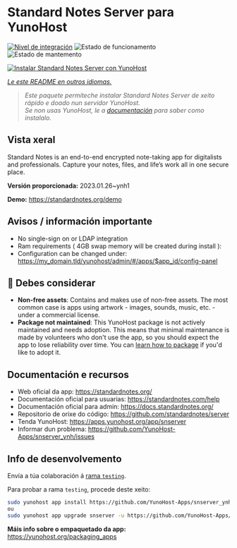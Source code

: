 <!--
NOTA: Este README foi creado automáticamente por <https://github.com/YunoHost/apps/tree/master/tools/readme_generator>
NON debe editarse manualmente.
-->

# Standard Notes Server para YunoHost

[![Nivel de integración](https://dash.yunohost.org/integration/snserver.svg)](https://dash.yunohost.org/appci/app/snserver) ![Estado de funcionamento](https://ci-apps.yunohost.org/ci/badges/snserver.status.svg) ![Estado de mantemento](https://ci-apps.yunohost.org/ci/badges/snserver.maintain.svg)

[![Instalar Standard Notes Server con YunoHost](https://install-app.yunohost.org/install-with-yunohost.svg)](https://install-app.yunohost.org/?app=snserver)

*[Le este README en outros idiomas.](./ALL_README.md)*

> *Este paquete permíteche instalar Standard Notes Server de xeito rápido e doado nun servidor YunoHost.*  
> *Se non usas YunoHost, le a [documentación](https://yunohost.org/install) para saber como instalalo.*

## Vista xeral

Standard Notes is an end-to-end encrypted note-taking app for digitalists and professionals. Capture your notes, files, and life’s work all in one secure place.


**Versión proporcionada:** 2023.01.26~ynh1

**Demo:** <https://standardnotes.org/demo>
## Avisos / información importante

* No single-sign on or LDAP integration
* Ram requirements ( 4GB swap memory will be created during install ):
* Configuration can be changed under: https://my_domain.tld/yunohost/admin/#/apps/$app_id/config-panel

## :red_circle: Debes considerar

- **Non-free assets**: Contains and makes use of non-free assets. The most common case is apps using artwork - images, sounds, music, etc. - under a commercial license.
- **Package not maintained**: This YunoHost package is not actively maintained and needs adoption. This means that minimal maintenance is made by volunteers who don't use the app, so you should expect the app to lose reliability over time. You can [learn how to package](https://yunohost.org/packaging_apps_intro) if you'd like to adopt it.

## Documentación e recursos

- Web oficial da app: <https://standardnotes.org/>
- Documentación oficial para usuarias: <https://standardnotes.com/help>
- Documentación oficial para admin: <https://docs.standardnotes.org/>
- Repositorio de orixe do código: <https://github.com/standardnotes/server>
- Tenda YunoHost: <https://apps.yunohost.org/app/snserver>
- Informar dun problema: <https://github.com/YunoHost-Apps/snserver_ynh/issues>

## Info de desenvolvemento

Envía a túa colaboración á [rama `testing`](https://github.com/YunoHost-Apps/snserver_ynh/tree/testing).

Para probar a rama `testing`, procede deste xeito:

```bash
sudo yunohost app install https://github.com/YunoHost-Apps/snserver_ynh/tree/testing --debug
ou
sudo yunohost app upgrade snserver -u https://github.com/YunoHost-Apps/snserver_ynh/tree/testing --debug
```

**Máis info sobre o empaquetado da app:** <https://yunohost.org/packaging_apps>
